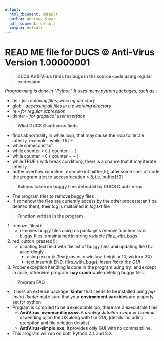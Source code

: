 ```yaml
---
output:
  html_document: default
  author: Abhinav Kumar
  pdf_document: default
  output: default 
---
```

# READ ME file for DUCS &copy; Anti-Virus Version 1.00000001

> **DUCS Anti-Virus finds the bugs in the source-code using regular expression**

_Programming is done in "Python"
It uses many python packages, such as_ : 

* os - _for removing files, working directory_
* glob - _accessing all files in the working directory_ 
* re - _for regular expression_
* tkinter - _for graphical user interface_

> **What DUCS &copy; antivirus finds** 

* finds abnormality in while loop, that may cause the loop to iterate infinitly, example : while TRUE 
* while someconstant 
* while counter < 0 
{ counter - - }
* while counter > 0 
{ counter + + }
* while TRUE { with break condition}, there is a chance that it may iterate infinitly 
* buffer overflow condition, example int buffer[5], after some lines of code the program tries to access location > 5, i.e.  buffer[50]

> **Actions taken on buggy files detected by DUCS &copy; anti-virus** 

* The program tries to remove buggy files 
* If somehow the files are currently access by the other process(can't be deleted then), their log is maitained in _log.txt_ file 

> **Function written in the program**

1. remove_files():
    + removes buggy files using os package's remove function 
    list is buggy files is maintained in string variable _files_with_bugs_
2. red_button_pressed():
    + updating text field with the list of buggy files and updating the GUI accordingly
		+ using text = tk.Text(master = window, height = 10, width = 30)
		+ text.insert(tk.END, files_with_bugs), _insert list to the GUI_
3. Proper exception handling is done in the program using try: and except in code, otherwise program __may crash__ while deleting buggy files. 

> **Program FAQ**

* It uses an external package __tkinter__ that needs to be installed using _pip install tkinter_ make sure that your __environment variables__ are properly set for python 
* Program is compiled to be a executable too, there are 2 executable files
    + __AntiVirus-commandline.exe__, it _printing details_ on _cmd or terminal_ depending opon the OS along with the _GUI_, (details including exception and file deletion details).
    + __AntiVirus-simple.exe__, it provides only GUI with no commandline.
* This program will run on both Python 2.X and 3.X
    
